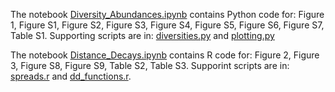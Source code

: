 
The notebook [Diversity_Abundances.ipynb](Diversity_Abundances.ipynb) contains Python code for: Figure 1, Figure S1, Figure S2, Figure S3, Figure S4, Figure S5, Figure S6, Figure S7, Table S1. Supporting scripts are in: [diversities.py](../src/diversities.py) and [plotting.py](../src/plotting.py)

The notebook [Distance_Decays.ipynb](Distance_Decays.ipynb) contains R code for: Figure 2, Figure 3, Figure S8, Figure S9, Table S2, Table S3. Supporint scripts are in: [spreads.r](../src/spreads.r) and [dd_functions.r](../src/dd_functions.r).
